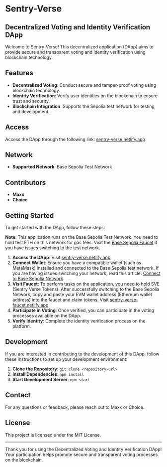 # Sentry-Verse
## Decentralized Voting and Identity Verification DApp

Welcome to Sentry-Verse! This decentralized application (DApp) aims to provide secure and transparent voting and identity verification using blockchain technology.

## Features

- **Decentralized Voting**: Conduct secure and tamper-proof voting using blockchain technology.
- **Identity Verification**: Verify user identities on the blockchain to ensure trust and security.
- **Blockchain Integration**: Supports the Sepolia test network for testing and development.

## Access

Access the DApp through the following link: [sentry-verse.netlify.app](https://sentry-verse.netlify.app).

## Network

- **Supported Network**: Base Sepolia Test Network

## Contributors

- **Maxx**
- **Choice**

## Getting Started

To get started with the DApp, follow these steps:

**Note**: This application runs on the Base Sepolia Test Network. You need to hold test ETH on this network for gas fees. Visit the [Base Sepolia Faucet](https://www.alchemy.com/faucets/base-sepolia) if you have issues switching to the test network.

1. **Access the DApp**: Visit [sentry-verse.netlify.app](https://sentry-verse.netlify.app).
2. **Connect Wallet**: Ensure you have a compatible wallet (such as MetaMask) installed and connected to the Base Sepolia test network. If you are having issues switching your network, read this article: [Connect to Base Sepolia Network](https://revoke.cash/learn/wallets/add-network/base-sepolia).
3. **Visit Faucet**: To perform tasks on the application, you need to hold SVE (Sentry Verse Tokens). After successfully switching to the Base Sepolia Network, copy and paste your EVM wallet address (Ethereum wallet address) into the faucet and claim tokens. Visit [sentry-verse-faucet.netlify.app](https://sentry-verse-faucet.netlify.app/).
4. **Participate in Voting**: Once verified, you can participate in the voting processes available on the DApp.
5. **Verify Identity**: Complete the identity verification process on the platform.

## Development

If you are interested in contributing to the development of this DApp, follow these instructions to set up your development environment:

1. **Clone the Repository**: `git clone <repository-url>`
2. **Install Dependencies**: `npm install`
3. **Start Development Server**: `npm start`

## Contact

For any questions or feedback, please reach out to Maxx or Choice.

## License

This project is licensed under the MIT License.

---

Thank you for using the Decentralized Voting and Identity Verification DApp! Your participation helps promote secure and transparent voting processes on the blockchain.
